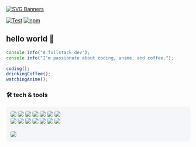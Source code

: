 [![SVG Banners](https://svg-banners.vercel.app/api?type=glitch&text1=desmondhiew&width=800&height=150)](https://github.com/Akshay090/svg-banners)

[![Test](https://img.shields.io/static/v1?label=web&message=desmondhiew&color=blue&style=for-the-badge)](https://desmondhiew.cc)
[![npm](https://img.shields.io/badge/NPM-CB3837?style=for-the-badge&logo=npm&logoColor=white)](https://www.npmjs.com/~desmondhiew)


## hello world 👋

```ts
console.info("A fullstack dev");
console.info("I’m passionate about coding, anime, and coffee.");

coding();
drinkingCoffee();
watchingAnime();
```

### 🛠️ tech & tools

<div style="border-radius: 8px;  padding: 12px;  background-color: rgb(244,246,249);">
  <img style="border-radius: 4px;" src="https://img.shields.io/badge/JavaScript-F7DF1E?style=for-the-badge&logo=javascript&logoColor=white" />
  <img style="border-radius: 4px;" src="https://img.shields.io/badge/TypeScript-3178C6?style=for-the-badge&logo=typescript&logoColor=white" />
  <img style="border-radius: 4px;" src="https://img.shields.io/badge/Node.js-339933?style=for-the-badge&logo=node.js&logoColor=white" />
  <img style="border-radius: 4px;" src="https://img.shields.io/badge/Go-00ADD8?style=for-the-badge&logo=go&logoColor=white" />
  <img style="border-radius: 4px;" src="https://img.shields.io/badge/Java-ED8B00?style=for-the-badge&logo=openjdk&logoColor=white" />
  <img style="border-radius: 4px;" src="https://img.shields.io/badge/Python-3776AB?style=for-the-badge&logo=python&logoColor=white" />
  <img style="border-radius: 4px;" src="https://img.shields.io/badge/MySQL-4479A1?style=for-the-badge&logo=MySQL&logoColor=white" />
  <br/>
  <img style="border-radius: 4px;" src="https://img.shields.io/badge/React-61DAFB?style=for-the-badge&logo=react&logoColor=black" />
  <img style="border-radius: 4px;" src="https://img.shields.io/badge/React%20Native-61DAFB?style=for-the-badge&logo=react&logoColor=black" />
  <img style="border-radius: 4px;" src="https://img.shields.io/badge/Next%20JS-000000?style=for-the-badge&logo=next.js&logoColor=white" />
  <img style="border-radius: 4px;" src="https://img.shields.io/badge/NestJs-E0234E?style=for-the-badge&logo=nestjs&logoColor=white" />
  <img style="border-radius: 4px;" src="https://img.shields.io/badge/Nginx-269539?style=for-the-badge&logo=nginx&logoColor=white" />
  <img style="border-radius: 4px;" src="https://img.shields.io/badge/GraphQL-E10098?style=for-the-badge&logo=graphql&logoColor=white" />
  <img style="border-radius: 4px;" src="https://img.shields.io/badge/Electron-47848F?style=for-the-badge&logo=electron&logoColor=white" />
  <br/>
  <br/>
<img style="border-radius: 4px;" src="https://img.shields.io/badge/macOS-000000?style=for-the-badge&logo=macos&logoColor=white" />
</div>
<!--
Icons from: 
https://github.com/FabianHermar/readme-components
-->
